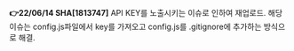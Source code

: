 <strong>👉22/06/14 SHA[1813747]</strong>
API KEY를 노출시키는 이슈로 인하여 재업로드.
해당 이슈는 config.js파일에서 key를 가져오고 config.js를 .gitignore에 추가하는 방식으로 해결.
